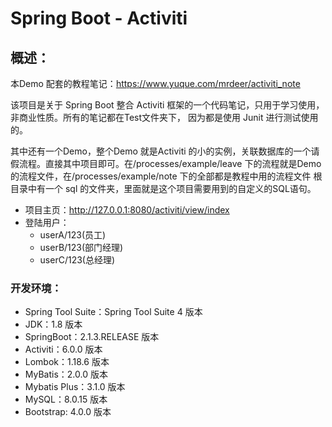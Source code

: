 # Spring Boot - Activiti

## 概述：

本Demo 配套的教程笔记：https://www.yuque.com/mrdeer/activiti_note

该项目是关于 Spring Boot 整合 Activiti 框架的一个代码笔记，只用于学习使用，非商业性质。所有的笔记都在Test文件夹下，
因为都是使用 Junit 进行测试使用的。

其中还有一个Demo，整个Demo 就是Activiti 的小的实例，关联数据库的一个请假流程。直接其中项目即可。在/processes/example/leave 下的流程就是Demo 的流程文件，在/processes/example/note 下的全部都是教程中用的流程文件
根目录中有一个 sql 的文件夹，里面就是这个项目需要用到的自定义的SQL语句。

- 项目主页：http://127.0.0.1:8080/activiti/view/index
- 登陆用户：
    - userA/123(员工)
    - userB/123(部门经理)
    - userC/123(总经理)

### 开发环境：

- Spring Tool Suite：Spring Tool Suite 4 版本
- JDK：1.8 版本
- SpringBoot：2.1.3.RELEASE 版本
- Activiti：6.0.0 版本
- Lombok：1.18.6 版本
- MyBatis：2.0.0 版本
- Mybatis Plus：3.1.0 版本
- MySQL：8.0.15 版本
- Bootstrap: 4.0.0 版本